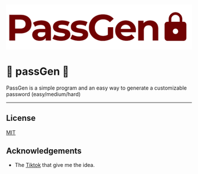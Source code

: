 
![Logo](/resources/PassGen-logo.png)
# 🎃 passGen 🎃
PassGen is a simple program and an easy way to generate a customizable password (easy/medium/hard)

---

<!--
## How it looks?
Those its some screenshots of how the program looks like.

//TODO: Add a screenshot of the program and its functionality. 

![App Screenshot](https://via.placeholder.com/468x300?text=App+Screenshot+Here)

---
-->

<!-- 
//TODO: add Tech Stack on program deployment
## Tech Stack

**Client:** React, Redux, TailwindCSS

**Server:** Node, Express

---
-->

## License

[MIT](https://choosealicense.com/licenses/mit/)


## Acknowledgements

 - The [Tiktok](https://vm.tiktok.com/ZGJKfAsbX/) that give me the idea.

